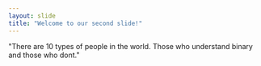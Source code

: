 ```yaml
---
layout: slide
title: "Welcome to our second slide!"
---
```

"There are 10 types of people in the world. Those who understand binary and those who dont."

